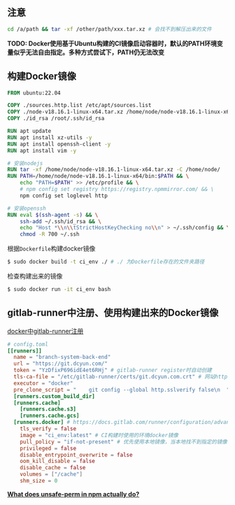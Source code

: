 ## 注意

```bash
cd /a/path && tar -xf /other/path/xxx.tar.xz # 会找不到解压出来的文件
```

**TODO: Docker使用基于Ubuntu构建的CI镜像启动容器时，默认的PATH环境变量似乎无法自由指定。多种方式尝试下，PATH仍无法改变**

## 构建Docker镜像

```dockerfile
FROM ubuntu:22.04

COPY ./sources.http.list /etc/apt/sources.list
COPY ./node-v18.16.1-linux-x64.tar.xz /home/node/node-v18.16.1-linux-x64.tar.xz
COPY ./id_rsa /root/.ssh/id_rsa

RUN apt update
RUN apt install xz-utils -y
RUN apt install openssh-client -y    
RUN apt install vim -y    

# 安装nodejs
RUN tar -xf /home/node/node-v18.16.1-linux-x64.tar.xz -C /home/node/
RUN PATH=/home/node/node-v18.16.1-linux-x64/bin:$PATH && \
    echo "PATH=$PATH" >> /etc/profile && \
    # npm config set registry https://registry.npmmirror.com/ && \
    npm config set loglevel http

# 安装openssh
RUN eval $(ssh-agent -s) && \
    ssh-add ~/.ssh/id_rsa && \
    echo "Host *\\n\\tStrictHostKeyChecking no\\n" > ~/.ssh/config && \
    chmod -R 700 ~/.ssh
```

根据`Dockerfile`构建docker镜像
```bash
$ sudo docker build -t ci_env ./ # ./ 为Dockerfile存在的文件夹路径
```

检查构建出来的镜像
```bash
$ sudo docker run -it ci_env bash
```

## gitlab-runner中注册、使用构建出来的Docker镜像

[docker中gitlab-runner注册](https://docs.gitlab.com/runner/register/index.html#docker)

```toml
# config.toml
[[runners]]
  name = "branch-system-back-end"
  url = "https://git.dcyun.com/"
  token = "YzDfixP696idE4et6RHj" # gitlab-runner register时自动创建
  tls-ca-file = "/etc/gitlab-runner/certs/git.dcyun.com.crt" # 网站https的ca证书
  executor = "docker"
  pre_clone_script = "    git config --global http.sslverify false\n  " # git拉取代码时不验证ssl
  [runners.custom_build_dir]
  [runners.cache]
    [runners.cache.s3]
    [runners.cache.gcs]
  [runners.docker] # https://docs.gitlab.com/runner/configuration/advanced-configuration.html#the-runnersdocker-section
    tls_verify = false
    image = "ci_env:latest" # CI构建时使用的环境docker镜像
    pull_policy = "if-not-present" # 优先使用本地镜像，当本地找不到指定的镜像时，再去镜像源拉取
    privileged = false
    disable_entrypoint_overwrite = false
    oom_kill_disable = false
    disable_cache = false
    volumes = ["/cache"]
    shm_size = 0
```

[**What does unsafe-perm in npm actually do?**](https://geedew.com/What-does-unsafe-perm-in-npm-actually-do/)